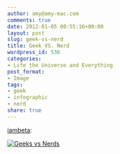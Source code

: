 ```yaml
---
author: amy@amy-mac.com
comments: true
date: 2012-01-05 00:55:16+00:00
layout: post
slug: geek-vs-nerd
title: Geek VS. Nerd
wordpress_id: 536
categories:
- Life the Universe and Everything
post_format:
- Image
tags:
- geek
- infographic
- nerd
share: true
---
```


[iambeta](http://iambeta.tumblr.com/post/15314080408/geek-vs-nerd):


[![Geeks vs Nerds](http://www.mastersinit.org/geeks-vs-nerds/geek-nerd.jpg)](http://www.mastersinit.org/geeks-vs-nerds/)
